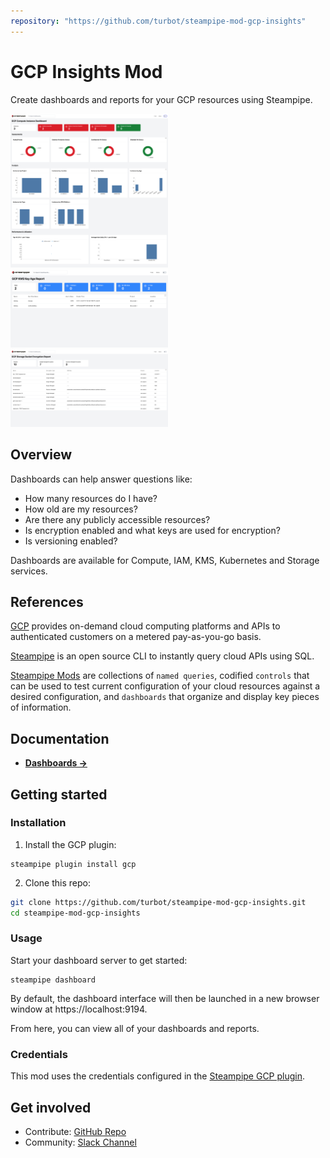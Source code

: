 ```yaml
---
repository: "https://github.com/turbot/steampipe-mod-gcp-insights"
---
```


# GCP Insights Mod

Create dashboards and reports for your GCP resources using Steampipe.

<img src="https://raw.githubusercontent.com/turbot/steampipe-mod-gcp-insights/main/docs/images/gcp_compute_instance_dashboard.png" width="50%" type="thumbnail"/>
<img src="https://raw.githubusercontent.com/turbot/steampipe-mod-gcp-insights/main/docs/images/gcp_kms_key_age.png" width="50%" type="thumbnail"/>
<img src="https://raw.githubusercontent.com/turbot/steampipe-mod-gcp-insights/main/docs/images/gcp_storage_bucket_encryption.png" width="50%" type="thumbnail"/>

## Overview

Dashboards can help answer questions like:

- How many resources do I have?
- How old are my resources?
- Are there any publicly accessible resources?
- Is encryption enabled and what keys are used for encryption?
- Is versioning enabled?

Dashboards are available for Compute, IAM, KMS, Kubernetes and Storage services.

## References

[GCP](https://gcp.amazon.com/) provides on-demand cloud computing platforms and APIs to authenticated customers on a metered pay-as-you-go basis.

[Steampipe](https://steampipe.io) is an open source CLI to instantly query cloud APIs using SQL.

[Steampipe Mods](https://steampipe.io/docs/reference/mod-resources#mod) are collections of `named queries`, codified `controls` that can be used to test current configuration of your cloud resources against a desired configuration, and `dashboards` that organize and display key pieces of information.

## Documentation

- **[Dashboards →](https://hub.steampipe.io/mods/turbot/gcp_insights/dashboards)**

## Getting started

### Installation

1) Install the GCP plugin:

```shell
steampipe plugin install gcp
```

2) Clone this repo:

```sh
git clone https://github.com/turbot/steampipe-mod-gcp-insights.git
cd steampipe-mod-gcp-insights
```

### Usage

Start your dashboard server to get started:

```shell
steampipe dashboard
```

By default, the dashboard interface will then be launched in a new browser window at https://localhost:9194.

From here, you can view all of your dashboards and reports.

### Credentials

This mod uses the credentials configured in the [Steampipe GCP plugin](https://hub.steampipe.io/plugins/turbot/gcp).

## Get involved

* Contribute: [GitHub Repo](https://github.com/turbot/steampipe-mod-gcp-insights)
* Community: [Slack Channel](https://steampipe.io/community/join)
